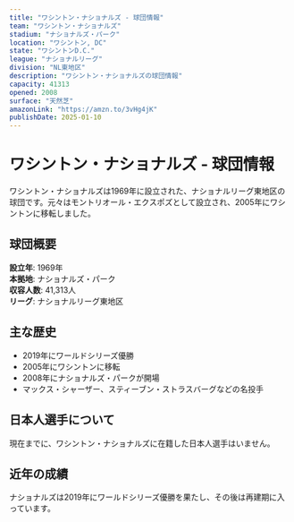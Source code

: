 ```yaml
---
title: "ワシントン・ナショナルズ - 球団情報"
team: "ワシントン・ナショナルズ"
stadium: "ナショナルズ・パーク"
location: "ワシントン, DC"
state: "ワシントンD.C."
league: "ナショナルリーグ"
division: "NL東地区"
description: "ワシントン・ナショナルズの球団情報"
capacity: 41313
opened: 2008
surface: "天然芝"
amazonLink: "https://amzn.to/3vHg4jK"
publishDate: 2025-01-10
---
```


# ワシントン・ナショナルズ - 球団情報

ワシントン・ナショナルズは1969年に設立された、ナショナルリーグ東地区の球団です。元々はモントリオール・エクスポズとして設立され、2005年にワシントンに移転しました。

## 球団概要

**設立年**: 1969年  
**本拠地**: ナショナルズ・パーク  
**収容人数**: 41,313人  
**リーグ**: ナショナルリーグ東地区  

## 主な歴史

- 2019年にワールドシリーズ優勝
- 2005年にワシントンに移転
- 2008年にナショナルズ・パークが開場
- マックス・シャーザー、スティーブン・ストラスバーグなどの名投手

## 日本人選手について

現在までに、ワシントン・ナショナルズに在籍した日本人選手はいません。

## 近年の成績

ナショナルズは2019年にワールドシリーズ優勝を果たし、その後は再建期に入っています。